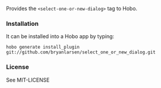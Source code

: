 Provides the `<select-one-or-new-dialog>` tag to Hobo.

### Installation

It can be installed into a Hobo app by typing:

    hobo generate install_plugin  git://github.com/bryanlarsen/select_one_or_new_dialog.git

### License

See MIT-LICENSE

